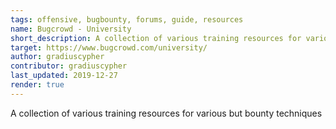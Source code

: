 ```yaml
---
tags: offensive, bugbounty, forums, guide, resources
name: Bugcrowd - University
short_description: A collection of various training resources for various but bounty techniques
target: https://www.bugcrowd.com/university/
author: gradiuscypher
contributor: gradiuscypher
last_updated: 2019-12-27
render: true
---
```


A collection of various training resources for various but bounty techniques